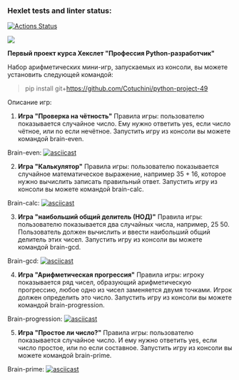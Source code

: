 ### Hexlet tests and linter status:
[![Actions Status](https://github.com/Cotuchini/python-project-49/workflows/hexlet-check/badge.svg)](https://github.com/Cotuchini/python-project-49/actions)

<a href="https://codeclimate.com/github/Cotuchini/python-project-49/maintainability"><img src="https://api.codeclimate.com/v1/badges/59ba38743763e415d39b/maintainability" /></a>

**Первый проект курса Хекслет "Профессия Python-разработчик"**

Набор арифметических мини-игр, запускаемых из консоли, вы можете установить следующей командой: 

>pip install git+https://github.com/Cotuchini/python-project-49


Описание игр:
1. **Игра "Проверка на чётность"**
Правила игры: пользователю показывается случайное число. Ему нужно ответить yes, если число чётное, или no если нечётное.
Запустить игру из консоли вы можете командой brain-even.

Brain-even:
[![asciicast](https://asciinema.org/a/fktzpJvJl4cIJPxDmygYN84fR.svg)](https://asciinema.org/a/fktzpJvJl4cIJPxDmygYN84fR)

2. **Игра "Калькулятор"**
Правила игры: пользователю показывается случайное математическое выражение, например 35 + 16, которое нужно вычислить записать правильный ответ.
Запустить игру из консоли вы можете командой brain-calc.

Brain-calc:
[![asciicast](https://asciinema.org/a/IOYh2iMUxRFoBFdUxbTytwGcm.svg)](https://asciinema.org/a/IOYh2iMUxRFoBFdUxbTytwGcm)

3. **Игра "наибольший общий делитель (НОД)"** 
Правила игры: пользователю показывается два случайных числа, например, 25 50. Пользователь должен вычислить и ввести наибольший общий делитель этих чисел.
Запустить игру из консоли вы можете командой brain-gcd.

Brain-gcd:
[![asciicast](https://asciinema.org/a/zKhgzFH1rxFvYLZ9WaIrNFFMJ.svg)](https://asciinema.org/a/zKhgzFH1rxFvYLZ9WaIrNFFMJ)

4. **Игра "Арифметическая прогрессия"**
Правила игры: игроку показывается ряд чисел, образующий арифметическую прогрессию, любое одно из чисел заменяется двумя точками. Игрок должен определить это число.
Запустить игру из консоли вы можете командой brain-progression.

Brain-progression:
[![asciicast](https://asciinema.org/a/kscWrmVsWvweS0zWjev0cLhyJ.svg)](https://asciinema.org/a/kscWrmVsWvweS0zWjev0cLhyJ)

5. **Игра "Простое ли число?"**
Правила игры: пользователю показывается случайное число. И ему нужно ответить yes, если число простое, или no если составное.
Запустить игру из консоли вы можете командой brain-prime.

Brain-prime:
[![asciicast](https://asciinema.org/a/uNBKm0OdhuPE9RNCO20CyoZqp.svg)](https://asciinema.org/a/uNBKm0OdhuPE9RNCO20CyoZqp)

